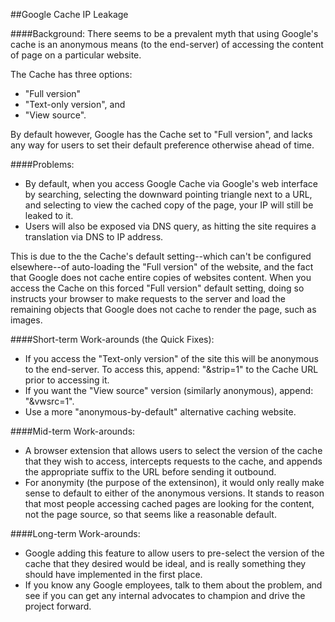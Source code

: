 ##Google Cache IP Leakage

####Background:
There seems to be a prevalent myth that using Google's cache is an anonymous means (to the end-server) of accessing the content of page on a particular website.

The Cache has three options:
- "Full version"
- "Text-only version", and
- "View source".

By default however, Google has the Cache set to "Full version", and lacks any way for users to set their default preference otherwise ahead of time.

####Problems:
- By default, when you access Google Cache via Google's web interface by searching, selecting the downward pointing triangle next to a URL, and selecting to view the cached copy of the page, your IP will still be leaked to it.
- Users will also be exposed via DNS query, as hitting the site requires a translation via DNS to IP address.

This is due to the the Cache's default setting--which can't be configured elsewhere--of auto-loading the "Full version" of the website, and the fact that Google does not cache entire copies of websites content. When you access the Cache on this forced "Full version" default setting, doing so instructs your browser to make requests to the server and load the remaining objects that Google does not cache to render the page, such as images.

####Short-term Work-arounds (the Quick Fixes):
- If you access the "Text-only version" of the site this will be anonymous to the end-server. To access this, append: "&strip=1" to the Cache URL prior to accessing it.
- If you want the "View source" version (similarly anonymous), append: "&vwsrc=1".
- Use a more "anonymous-by-default" alternative caching website.

####Mid-term Work-arounds:
- A browser extension that allows users to select the version of the cache that they wish to access, intercepts requests to the cache, and appends the appropriate suffix to the URL before sending it outbound.
- For anonymity (the purpose of the extensinon), it would only really make sense to default to either of the anonymous versions. It stands to reason that most people accessing cached pages are looking for the content, not the page source, so that seems like a reasonable default.

####Long-term Work-arounds:
- Google adding this feature to allow users to pre-select the version of the cache that they desired would be ideal, and is really something they should have implemented in the first place.
- If you know any Google employees, talk to them about the problem, and see if you can get any internal advocates to champion and drive the project forward.
